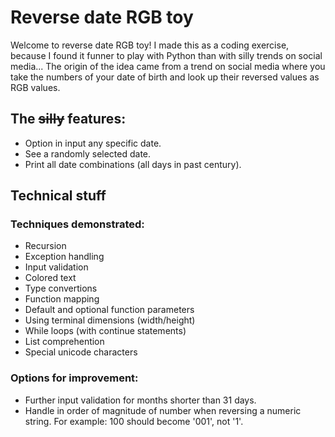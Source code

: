 # Reverse date RGB toy
Welcome to reverse date RGB toy!
I made this as a coding exercise, because I found it funner to play with Python than with silly trends on social media...
The origin of the idea came from a trend on social media where you take the numbers of your date of birth and look up their reversed values as RGB values.

## The ~~silly~~ features:
* Option in input any specific date.
* See a randomly selected date.
* Print all date combinations (all days in past century).

## Technical stuff
### Techniques demonstrated:
* Recursion
* Exception handling
* Input validation
* Colored text
* Type convertions
* Function mapping
* Default and optional function parameters
* Using terminal dimensions (width/height)
* While loops (with continue statements)
* List comprehention
* Special unicode characters

### Options for improvement:
* Further input validation for months shorter than 31 days.
* Handle in order of magnitude of number when reversing a numeric string. For example: 100 should become '001', not '1'.
